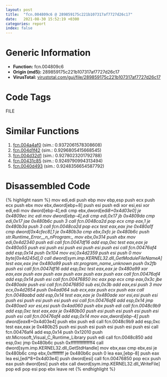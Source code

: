 ```yaml
---
layout: post
title:  "fcn.004809c6 @ 289859175c221b107317af7727d26c17"
date:   2021-08-30 15:52:19 +0300
categories: report
index: false
---
```


# Generic Information
- **Function:** fcn.004809c6
- **Origin (md5):** 289859175c221b107317af7727d26c17
- **VirusTotal:** [virustotal.com/gui/file/289859175c221b107317af7727d26c17][virustotal_ref]

# Code Tags
<span class="tag" id="FILE">FILE</span>


# Similar Functions

1. [fcn.004a4af0][similar_1_ref] (sim.: 0.9372061578308608)
2. [fcn.004d1f42][similar_2_ref] (sim.: 0.9296805415668545)
3. [fcn.004d32d1][similar_3_ref] (sim.: 0.9278023201792788)
4. [fcn.00431c85][similar_4_ref] (sim.: 0.9249790994313494)
5. [fcn.0040d493][similar_5_ref] (sim.: 0.9248356654587792)


# Disassembled Code

{% highlight nasm %}
mov edi,edi
push ebp
mov ebp,esp
push ecx
push ecx
push ebx
mov ebx,dword[ebp+8]
push esi
push edi
xor esi,esi
xor edi,edi
mov dword[ebp-4],edi
cmp ebx,dword[edi*8+0x4d03e0]
je 0x4809ec
inc edi
mov dword[ebp-4],edi
cmp edi,0x17
jb 0x4809da
cmp edi,0x17
jae 0x480b6c
push 3
call fcn.0048ca2d
pop ecx
cmp eax,1
je 0x480b3a
push 3
call fcn.0048ca2d
pop ecx
test eax,eax
jne 0x480a1f
cmp dword[0x4cfec8],1
je 0x480b3a
cmp ebx,0xfc
je 0x480b6c
push str.Runtime_Error__n_nProgram:_
mov ebx,0x314
push ebx
mov edi,0x4d2340
push edi
call fcn.0047df16
add esp,0xc
test eax,eax
je 0x480a55
push esi
push esi
push esi
push esi
push esi
call fcn.00476af4
add esp,0x14
push 0x104
mov esi,0x4d2359
push esi
push 0
mov byte[0x4d245d],0
call dword[sym.imp.KERNEL32.dll_GetModuleFileNameA]
test eax,eax
jne 0x480a99
push str._program_name_unknown_
push 0x2fb
push esi
call fcn.0047df16
add esp,0xc
test eax,eax
je 0x480a99
xor eax,eax
push eax
push eax
push eax
push eax
push eax
call fcn.00476af4
add esp,0x14
push esi
call fcn.00476850
inc eax
pop ecx
cmp eax,0x3c
jbe 0x480ade
push esi
call fcn.00476850
sub esi,0x3b
add eax,esi
push 3
mov ecx,0x4d2654
push 0x4ad064
sub ecx,eax
push ecx
push eax
call fcn.0048aabd
add esp,0x14
test eax,eax
je 0x480ade
xor esi,esi
push esi
push esi
push esi
push esi
push esi
call fcn.00476af4
add esp,0x14
jmp 0x480ae0
xor esi,esi
push 0x4ad060
push ebx
push edi
call fcn.0048c9b9
add esp,0xc
test eax,eax
je 0x480b00
push esi
push esi
push esi
push esi
push esi
call fcn.00476af4
add esp,0x14
mov eax,dword[ebp-4]
push dword[eax*8+0x4d03e4]
push ebx
push edi
call fcn.0048c9b9
add esp,0xc
test eax,eax
je 0x480b25
push esi
push esi
push esi
push esi
push esi
call fcn.00476af4
add esp,0x14
push 0x12010
push str.Microsoft_Visual_C_Runtime_Library
push edi
call fcn.0048c850
add esp,0xc
jmp 0x480b6c
push 0xfffffffffffffff4
call dword[sym.imp.KERNEL32.dll_GetStdHandle]
mov ebx,eax
cmp ebx,esi
je 0x480b6c
cmp ebx,0xffffffff
je 0x480b6c
push 0
lea eax,[ebp-8]
push eax
lea esi,[edi*8+0x4d03e4]
push dword[esi]
call fcn.00476850
pop ecx
push eax
push dword[esi]
push ebx
call dword[sym.imp.KERNEL32.dll_WriteFile]
pop edi
pop esi
pop ebx
leave 
ret 
{% endhighlight %}


[similar_1_ref]: /report/fcn.004a4af0@279a61b1e76da49531f1f16fd1102a2d
[similar_2_ref]: /report/fcn.004d1f42@be7fba7cc724acf4ae2900d99e0fc9c3
[similar_3_ref]: /report/fcn.004d32d1@17d73cbafe6dd96dd6f2291fab06fbb5
[similar_4_ref]: /report/fcn.00431c85@9964b63070116cfb2469e51850178af1
[similar_5_ref]: /report/fcn.0040d493@3752616178fdbffef61ac0481dbc8e8d
[virustotal_ref]: https://www.virustotal.com/gui/file/289859175c221b107317af7727d26c17